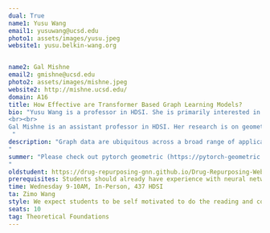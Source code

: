 ```yaml
---
dual: True
name1: Yusu Wang
email1: yusuwang@ucsd.edu
photo1: assets/images/yusu.jpeg
website1: yusu.belkin-wang.org


name2: Gal Mishne
email2: gmishne@ucsd.edu
photo2: assets/images/mishne.jpeg
website2: http://mishne.ucsd.edu/
domain: A16
title: How Effective are Transformer Based Graph Learning Models? 
bio: "Yusu Wang is a professor in HDSI. She is primarily interested in geometric and topological data analysis, especially graph learning, geometric deep learning, and so on. In general, she would like to develop efficient and effective learning models for complex data, and graphs (as well as point clouds data) constitute one particular type of data that she is interested in.
<br><br>
Gal Mishne is an assistant professor in HDSI. Her research is on geometric data analysis and  focuses on modeling data as lying on a graph or being sampled from a (nonlinear) manifold. Her research group develops methods that take this geometry into account in order to process, analyze, and visualize high-dimensional data. She primarily collaborates with neuroscientists and other biomedical researchers, to apply models and methods to real-world data.
 "
description: "Graph data are ubiquitous across a broad range of applications in science and engineering. In recent years, there has been a tremendous amount of development in efficient neural network models for learning and optimization on graphs. Two families of popular models are: Message passing graph neural networks, and Graph transformer-based models. In particular, with the success of transformer architectures in many other types of data, especially in large language models, it is natural to ask whether graph-transformers can achieve a similar success. On the other hand, originally transformers are not defined for graph data, and in order to use them to handle graph (or point-cloud data), one has to inject graph topology into the model in some way. The ultimate goal of this project is to explore the relative pros and cons of using different graph transformer models for graph learning tasks. In Quarter 1, the students will get familiar with several baseline graph transformer models and understand the underlying principles. In Quarter 2, they will work on different (potentially novel) ways to inject graph information to the transformer and compare the performance, and potentially apply to novel data sets and tasks. 
"
summer: "Please check out pytorch geometric (https://pytorch-geometric.readthedocs.io/en/latest/) on graph learning models, read about simple models such as GCN and GAT.
"
oldstudent: https://drug-repurposing-gnn.github.io/Drug-Repurposing-Website/
prerequisites: Students should already have experience with neural network models (e.g., CNNs, RNNs, or best but not required, GNNs). Solid knowledge of linear algebra and graph theory is preferred.
time: Wednesday 9-10AM, In-Person, 437 HDSI
ta: Zimo Wang
style: We expect students to be self motivated to do the reading and coding tasks in Q1 and to take ownership of their projects in Q2, with our support. Students are expected to treat the project seriously and devote sufficient time to making weekly progress toward their goals. We are always happy to discuss and help problem-solve.
seats: 10
tag: Theoretical Foundations
---
```

